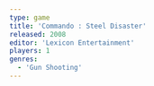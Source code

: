 ```yaml
---
type: game
title: 'Commando : Steel Disaster'
released: 2008
editor: 'Lexicon Entertainment'
players: 1
genres:
  - 'Gun Shooting'
---
```

